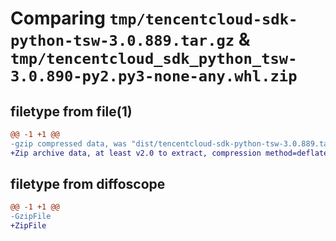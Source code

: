# Comparing `tmp/tencentcloud-sdk-python-tsw-3.0.889.tar.gz` & `tmp/tencentcloud_sdk_python_tsw-3.0.890-py2.py3-none-any.whl.zip`

## filetype from file(1)

```diff
@@ -1 +1 @@
-gzip compressed data, was "dist/tencentcloud-sdk-python-tsw-3.0.889.tar", last modified: Thu May 11 03:27:52 2023, max compression
+Zip archive data, at least v2.0 to extract, compression method=deflate
```

## filetype from diffoscope

```diff
@@ -1 +1 @@
-GzipFile
+ZipFile
```


